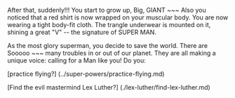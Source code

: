 After that, suddenly!!! You start to grow up, Big, GIANT ~~~ 
Also you noticed that a red shirt is now wrapped on your muscular body.
You are now wearing a tight body-fit cloth.
The trangle underwear is mounted on it, shining a great "V" 
-- the signature of SUPER MAN.

As the most glory superman, you decide to save the world. 
There are Sooooo ~~~ many troubles in or out of our planet.
They are all making a unique voice:  calling for a Man like you! Do you: 

[practice flying?] (../super-powers/practice-flying.md)

[Find the evil mastermind Lex Luther?] (./lex-luther/find-lex-luther.md)
